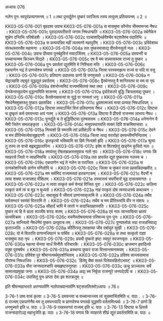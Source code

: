 अध्यायः 076

नलेन पुनः स्वपुरंप्रत्यागमनम् ॥ 1 ॥ तथा पुनर्द्यूतेन पुष्करं पराजित्य तस्य तत्पुरम् प्रतियापनम् ॥ 2 ॥

KK03-05-076-001	बृहदश्व उवाच 
KK03-05-076-001a	स मासमुष्य कौन्तेय भीममामन्त्र्य नैषधः ।
KK03-05-076-001c	पुरादल्पपरीवारो जगाम निषधान्प्रति ॥
KK03-05-076-002a	रथेनैकेन शुभ्रेण दन्तिभिः परिषोडशैः ।
KK03-05-076-002c	पञ्चाशद्भिर्हयैश्चैव षट्शतैश्च पदातिभिः ॥
KK03-05-076-003a	स कम्पयन्निव महीं त्वरमाणो महापुरीम् ।
KK03-05-076-003c	प्रविवेशाथ संरब्धस्तरसैव महामनाः ॥
KK03-05-076-004a	ततः पुष्करमासाद्य वीरसेनसुतो नलः ।
KK03-05-076-004c	उवाच दीव्याव पुनर्बहुवित्तं मयाऽर्जितम् ॥
KK03-05-076-005a	दमयन्ती च यच्चान्यन्मम किञ्चन विद्यते ।
KK03-05-076-005c	एष वै मम सन्न्यासस्तव राज्यं तु पुष्कर ॥
KK03-05-076-006a	पुनः प्रवर्ततां द्यूतमिति मे निश्चिता मतिः ।
KK03-05-076-006c	एकपाणेन भद्रं ते प्राणयोश्च पणावहे ॥
KK03-05-076-007a	जित्वा परस्वमाहृत्य राज्यं वा यदि वा वसु ।
KK03-05-076-007c	प्रतिपाणः प्रदातव्यः प्राणो हि पणमुच्यते ॥
KK03-05-076-008a	न चेद्वाञ्छसि तद्द्यूतं युद्धद्यूतं प्रवर्तताम् ।
KK03-05-076-008c	द्वैरथेनास्तु वै शान्तिस्तव वा मम वा नृप ॥
KK03-05-076-009a	वंशभोज्यमिदं राज्यमर्थितव्यं यथा तथा ।
KK03-05-076-009c	येनकेनाप्युपायेन वृद्धानामिति शासनम् ॥
KK03-05-076-010a	द्वयोरेकतरे बुद्धिः क्रियतामद्य पुष्कर ।
KK03-05-076-010c	कैतवेनाक्षवत्यां वा युद्धे वा नाम्यतां धनुः ॥
KK03-05-076-011a	नैषधेनैवमुक्तस्तु पुष्करः प्रहसन्निव ।
KK03-05-076-011c	ध्रुवमात्मजयं मत्वा प्रत्याह निषधाधिपम् ॥
KK03-05-076-012a	दिष्ट्या त्वयाऽर्जितं वित्तं प्रतिपाणाय नैषध ।
KK03-05-076-012c	दिष्ट्या च दुष्कृतं कर्म दमयन्त्याः क्षयं गतम् ॥
KK03-05-076-013a	दिष्ट्या वै प्रीयसे राजन्मम लाभाय नैषध ।
KK03-05-076-013c	पुनर्द्यूते च ते बुद्धिर्दिष्ट्या पुरुषसत्तम ॥
KK03-05-076-014a	धनेनानेन वै भैमी जितेन समलङ्कृता ।
KK03-05-076-014c	मामुपस्थास्यति व्यक्तं दिवि शक्रमिवाप्सराः ॥
KK03-05-076-015a	नित्यशो हि स्मरामि त्वां प्रतीक्षेऽपि च नैषध ।
KK03-05-076-015c	देवने च मभ प्रीतिर्भवत्येवासुहृद्गणैः ॥
KK03-05-076-016a	जित्वा त्वद्य वरारोहां दमयन्तीमनिन्दिताम् ।
KK03-05-076-016c	कृतकृत्यो भविष्यामि सा हिमे नित्यशो हृदि ॥
KK03-05-076-017a	श्रुत्वा तु तस्य ता वाचो बह्वबद्धप्रलापिनः ।
KK03-05-076-017c	इयेष स शिरश्छेत्तुं खड्गेन कुपितो नलः ॥
KK03-05-076-018a	स्मयंस्तु रोषताम्राक्षस्तमुवाच नलो नृपः ।
KK03-05-076-018c	पणावः किं व्याहरसे जितो न व्याहरिष्यसि ॥
KK03-05-076-019a	ततः प्रावर्तत द्यूतं पुष्करस्य नलस्य च ।
KK03-05-076-019c	एकपाणेन भद्रं ते नलेन स पराजितः ॥
KK03-05-076-020a	स रत्नकोशनिचयैः प्राणेन पणितोपि च ।
KK03-05-076-020c	जित्वा च पुष्करं राजा प्रहसन्निदमब्रवीत् ॥
KK03-05-076-021a	मम सर्वमिदं राज्यमव्यग्रं हतकण्टकम् ।
KK03-05-076-021c	वैदर्भी न त्वया शक्या राजापशद वीक्षितम् ।
KK03-05-076-021e	तस्यास्त्वं सपरीवारो मूढ दासत्वमागतः ॥
KK03-05-076-022a	न त्वया तत्कृतं कर्म येनाहं विजितः पुरा ।
KK03-05-076-022c	कलिना तत्कृतं कर्म त्वं च मूढ न बुध्यसे ॥
KK03-05-076-023a	नाहं परकृतं दोषं त्वय्याधास्ये कथञ्चन ।
KK03-05-076-023c	यथासुखं वै जीवत्वं प्राणानवसृजामि ते ॥
KK03-05-076-024a	तथैव सर्वसम्भारं स्वमंशं वितरामि ते ।
KK03-05-076-024c	तथैव च मम प्रीतिस्त्वयि वीर न संशयः ॥
KK03-05-076-025a	सौहार्दं चापि मे त्वत्तो न कदाचित्प्रहास्यति ।
KK03-05-076-025c	पुष्कर त्वं हि मे भ्राता सञ्जीव शरदः शतम् ॥
KK03-05-076-026a	एवं नलः सान्त्वयित्वा भ्रातरं सत्यविक्रमः ।
KK03-05-076-026c	वचनैस्तोषयामास परिष्वज्य पुनः पुनः ॥
KK03-05-076-027a	सान्त्वितो नैषधेनैवं पुष्करः प्रत्युवाच तम् ।
KK03-05-076-027c	पुण्यश्लोकं तदा राजन्नभिवाद्य कृताञ्जलिः ॥
KK03-05-076-028a	कीर्तिरस्तु तवाक्षय्या जीव वर्षायुतं सुखी ।
KK03-05-076-028c	यो मे वितरसि प्राणानधिष्ठानं च पार्थिव ॥
KK03-05-076-029a	स तथा सत्कृतो राज्ञा मासमुष्य तदा नृपः ।
KK03-05-076-029c	प्रययौ पुष्करो हृष्टः स्वपुरं स्वजनावृतः ॥
KK03-05-076-030a	महत्या सेनया सार्धं विनीतैः परिचारकैः ।
KK03-05-076-030c	भ्राजमान इवादित्यो वपुषा पुरुषर्षभ ॥
KK03-05-076-031a	प्रस्थाप्य पुष्करं राजा वित्तवन्तमनामयम् ।
KK03-05-076-031c	प्रविवेश पुरं श्रीमानत्यर्थमुपशोभिताम् ॥
KK03-05-076-032a	प्रविश्य सान्त्वयामास पौरांश्च निषधाधिपः ।
KK03-05-076-032c	`हितेषु चैषां सततं पितेवावहितोऽभवत्' ॥
KK03-05-076-033a	पौरा जानपदाश्चापि सम्प्रहृष्टतनूरुहाः ।
KK03-05-076-033c	ऊचुः प्राञ्जलयः सर्वे सामात्यप्रमुखा जनाः ॥
KK03-05-076-034a	अद्य स्म निर्वृता राजन्पुरे जनपदेऽपि च ।
KK03-05-076-034c	उपासितुं पुनः प्राप्ता देवा इव शतक्रतुम् ॥

इति श्रीमन्महाभारते अरण्यपर्वणि नलोपाख्यानपर्वणि षट्सप्ततितमोऽध्यायः ॥ 76॥

3-76-1 उष्य वासं कृत्वा ॥ 3-76-5 दमयन्त्या च यच्चान्यज्जय त्वं सुसमार्जितमिति ध. पाठः . । 3-76-6 राज्यम् एकपाणेनैव मम तु दमयन्त्यादि च प्राणयोश्च पणावहे युद्धमपि वर्ततामित्यर्थः ॥ 3-76-7 प्राणो हि धनमुच्यते इति ध. पाठः ॥ 3-76-9 परहस्तगतं राज्यम् इति ध. पाठः ॥ 3-76-13 दिष्ट्या च ध्रियसे राजन्सदारोऽद्य महाभुजेति झ. पाठः ॥ 3-76-18 पणाय किं व्याहरसे शीघ्रं द्यूतं प्रवर्ततामिति क. पाठः ॥

